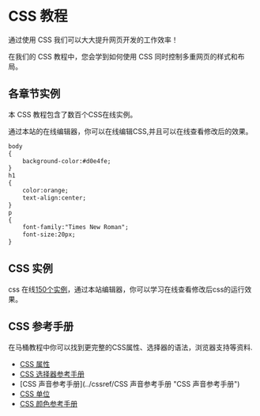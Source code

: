 # CSS 教程

通过使用 CSS 我们可以大大提升网页开发的工作效率！

在我们的 CSS 教程中，您会学到如何使用 CSS 同时控制多重网页的样式和布局。

## 各章节实例

本 CSS 教程包含了数百个CSS在线实例。

通过本站的在线编辑器，你可以在线编辑CSS,并且可以在线查看修改后的效果。

<!--sec data-title="CSS 实例" data-filename="css_default" ces-->
```html
body
{
    background-color:#d0e4fe;
}
h1
{
    color:orange;
    text-align:center;
}
p
{
    font-family:"Times New Roman";
    font-size:20px;
}
```
<!--endsec-->

## CSS 实例

css 在线[150个实例](/css-tutorial.html "150个实例")，通过本站编辑器，你可以学习在线查看修改后css的运行效果。

## CSS 参考手册

在马桶教程中你可以找到更完整的CSS属性、选择器的语法，浏览器支持等资料.
- [CSS 属性](../cssref/css-reference.html "CSS 属性")
- [CSS 选择器参考手册](../cssref/css-selectors.html "CSS 选择器参考手册")
- [CSS 声音参考手册](../cssref/CSS 声音参考手册 "CSS 声音参考手册")
- [CSS 单位](../cssref/css-selectors.html "CSS 单位")
- [CSS 颜色参考手册](../cssref/css-colors.html "CSS 颜色参考手册")
